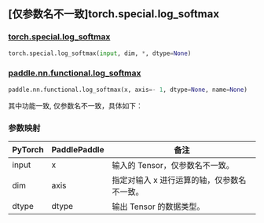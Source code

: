 ## [仅参数名不一致]torch.special.log_softmax

### [torch.special.log_softmax](https://pytorch.org/docs/stable/special.html#torch.special.log_softmax)

```python
torch.special.log_softmax(input, dim, *, dtype=None)
```

### [paddle.nn.functional.log_softmax](https://www.paddlepaddle.org.cn/documentation/docs/zh/develop/api/paddle/nn/functional/log_softmax_cn.html)

```python
paddle.nn.functional.log_softmax(x, axis=- 1, dtype=None, name=None)
```

其中功能一致, 仅参数名不一致，具体如下：

### 参数映射

| PyTorch | PaddlePaddle | 备注                                        |
| ------- | ------------ | ------------------------------------------- |
| input   | x            | 输入的 Tensor，仅参数名不一致。             |
| dim     | axis         | 指定对输入 x 进行运算的轴，仅参数名不一致。 |
| dtype   | dtype        | 输出 Tensor 的数据类型。                    |
